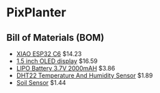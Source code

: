 # PixPlanter

## Bill of Materials (BOM)

- [XIAO ESP32 C6](https://www.aliexpress.com/item/3256807155424151.html?spm=a2g0o.productlist.main.7.5dfe44c7DGi66V&algo_pvid=54d3fcd6-866c-4398-af89-09dad632af99&algo_exp_id=54d3fcd6-866c-4398-af89-09dad632af99-5&pdp_ext_f=%7B%22order%22%3A%221027%22%2C%22eval%22%3A%221%22%7D&pdp_npi=4%40dis%21USD%2134.70%2114.23%21%21%21246.96%21101.25%21%40212a70c117535391509211632e52bf%2112000040340289942%21sea%21US%216176438218%21X&curPageLogUid=RA8caGmI48mw&utparam-url=scene%3Asearch%7Cquery_from%3A) $14.23
- [1.5 inch OLED display](https://www.waveshare.com/product/displays/oled/oled-3/1.5inch-rgb-oled-module.html) $16.59
- [LIPO Battery 3.7V 2000mAH](https://www.aliexpress.com/item/3256808031709894.html) $3.86
- [DHT22 Temperature And Humidity Sensor](https://www.aliexpress.com/item/2251832573586959.html?spm=a2g0o.productlist.main.2.15a520a4ch0HcL&algo_pvid=c44ac3dd-26cf-49a8-874e-61999ace946d&algo_exp_id=c44ac3dd-26cf-49a8-874e-61999ace946d-1&pdp_ext_f=%7B%22order%22%3A%221835%22%2C%22eval%22%3A%221%22%7D&pdp_npi=4%40dis%21USD%211.89%211.89%21%21%211.89%211.89%21%402102f0cc17535388375158486e6113%2162102476019%21sea%21US%216176438218%21X&curPageLogUid=eNimnjqnOY2I&utparam-url=scene%3Asearch%7Cquery_from%3A) $1.89
- [Soil Sensor](https://www.aliexpress.com/item/3256805016615880.html?spm=a2g0o.productlist.main.1.454fyHr6yHr6ub&algo_pvid=4466ce7f-3778-4dd5-8818-e1a4cb96056f&algo_exp_id=4466ce7f-3778-4dd5-8818-e1a4cb96056f-0&pdp_ext_f=%7B%22order%22%3A%222357%22%2C%22eval%22%3A%221%22%7D&pdp_npi=4%40dis%21USD%211.44%211.44%21%21%211.44%211.44%21%40212e520f17535387798374671ebff2%2112000032137327855%21sea%21US%216176438218%21X&curPageLogUid=8AQxJRZN72ov&utparam-url=scene%3Asearch%7Cquery_from%3A) $1.44

